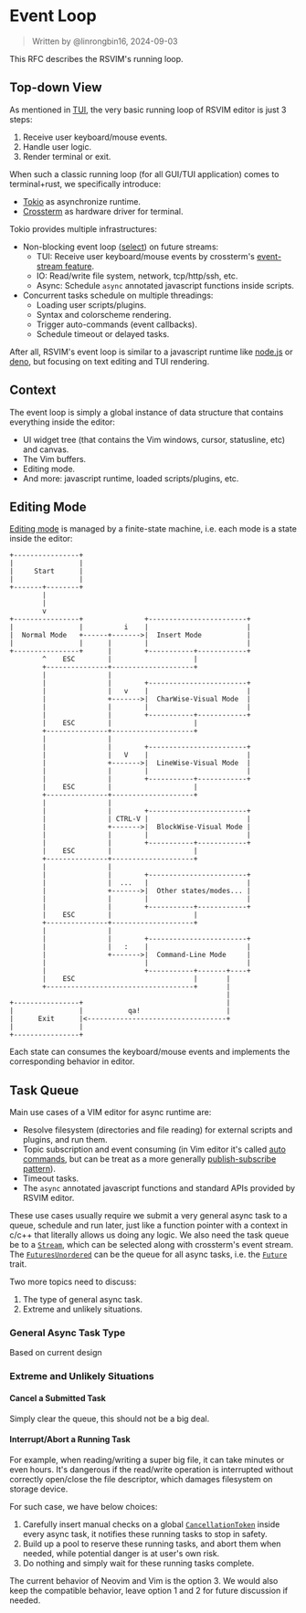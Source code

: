 # Event Loop

> Written by @linrongbin16, 2024-09-03

This RFC describes the RSVIM's running loop.

## Top-down View

As mentioned in [TUI](https://github.com/rsvim/rfc/blob/e47afd180cc7038675addecf82efed040336ad72/1-TUI.md?#L9), the very basic running loop of RSVIM editor is just 3 steps:

1. Receive user keyboard/mouse events.
2. Handle user logic.
3. Render terminal or exit.

When such a classic running loop (for all GUI/TUI application) comes to terminal+rust, we specifically introduce:

- [Tokio](https://tokio.rs/) as asynchronize runtime.
- [Crossterm](https://github.com/crossterm-rs/crossterm) as hardware driver for terminal.

Tokio provides multiple infrastructures:

- Non-blocking event loop ([select](https://docs.rs/tokio/latest/tokio/macro.select.html)) on future streams:
  - TUI: Receive user keyboard/mouse events by crossterm's [event-stream feature](https://github.com/crossterm-rs/crossterm?tab=readme-ov-file#feature-flags).
  - IO: Read/write file system, network, tcp/http/ssh, etc.
  - Async: Schedule `async` annotated javascript functions inside scripts.
- Concurrent tasks schedule on multiple threadings:
  - Loading user scripts/plugins.
  - Syntax and colorscheme rendering.
  - Trigger auto-commands (event callbacks).
  - Schedule timeout or delayed tasks.

After all, RSVIM's event loop is similar to a javascript runtime like [node.js](https://nodejs.org/) or [deno](https://deno.com/), but focusing on text editing and TUI rendering.

## Context

The event loop is simply a global instance of data structure that contains everything inside the editor:

- UI widget tree (that contains the Vim windows, cursor, statusline, etc) and canvas.
- The Vim buffers.
- Editing mode.
- And more: javascript runtime, loaded scripts/plugins, etc.

## Editing Mode

[Editing mode](https://vimhelp.org/intro.txt.html#vim-modes) is managed by a finite-state machine, i.e. each mode is a state inside the editor:

```text
+----------------+
|                |
|     Start      |
|                |
+-------+--------+
        |
        |
        v
+----------------+               +------------------------+
|                |          i    |                        |
|  Normal Mode   +------+------->|  Insert Mode           |
|                |      |        |                        |
+----------------+      |        +-----------+------------+
        ^    ESC        |                    |
        +---------------+--------------------+
        |               |
        |               |        +------------------------+
        |               |   v    |                        |
        |               +------->|  CharWise-Visual Mode  |
        |               |        |                        |
        |               |        +-----------+------------+
        |    ESC        |                    |
        +---------------+--------------------+
        |               |
        |               |        +------------------------+
        |               |   V    |                        |
        |               +------->|  LineWise-Visual Mode  |
        |               |        |                        |
        |               |        +-----------+------------+
        |    ESC        |                    |
        +---------------+--------------------+
        |               |
        |               |        +------------------------+
        |               | CTRL-V |                        |
        |               +------->|  BlockWise-Visual Mode |
        |               |        |                        |
        |               |        +-----------+------------+
        |    ESC        |                    |
        +---------------+--------------------+
        |               |
        |               |        +------------------------+
        |               |  ...   |                        |
        |               +------->|  Other states/modes... |
        |               |        |                        |
        |               |        +-----------+------------+
        |    ESC        |                    |
        +---------------+--------------------+
        |               |
        |               |        +------------------------+
        |               |   :    |                        |
        |               +------->|  Command-Line Mode     |
        |                        |                        |
        |                        +-----------+-------+----+
        |    ESC                             |       |
        +------------------------------------+       |
                                                     |
+----------------+                                   |
|                |           qa!                     |
|      Exit      |<----------------------------------+
|                |
+----------------+
```

Each state can consumes the keyboard/mouse events and implements the corresponding behavior in editor.

## Task Queue

Main use cases of a VIM editor for async runtime are:

- Resolve filesystem (directories and file reading) for external scripts and plugins, and run them.
- Topic subscription and event consuming (in Vim editor it's called [auto commands](https://vimhelp.org/autocmd.txt.html#autocmd.txt), but can be treat as a more generally [publish-subscribe pattern](https://en.wikipedia.org/wiki/Publish%E2%80%93subscribe_pattern)).
- Timeout tasks.
- The `async` annotated javascript functions and standard APIs provided by RSVIM editor.

These use cases usually require we submit a very general async task to a queue, schedule and run later, just like a function pointer with a context in c/c++ that literally allows us doing any logic. We also need the task queue be to a [`Stream`](https://docs.rs/futures/latest/futures/stream/trait.Stream.html), which can be selected along with crossterm's event stream. The [`FuturesUnordered`](https://docs.rs/futures/latest/futures/stream/struct.FuturesUnordered.html) can be the queue for all async tasks, i.e. the [`Future`](https://docs.rs/futures/latest/futures/future/trait.Future.html) trait.

Two more topics need to discuss:

1. The type of general async task.
2. Extreme and unlikely situations.

### General Async Task Type

Based on current design

### Extreme and Unlikely Situations

#### Cancel a Submitted Task

Simply clear the queue, this should not be a big deal.

#### Interrupt/Abort a Running Task

For example, when reading/writing a super big file, it can take minutes or even hours. It's dangerous if the read/write operation is interrupted without correctly open/close the file descriptor, which damages filesystem on storage device.

For such case, we have below choices:

1. Carefully insert manual checks on a global [`CancellationToken`](https://docs.rs/tokio-util/latest/tokio_util/sync/struct.CancellationToken.html) inside every async task, it notifies these running tasks to stop in safety.
2. Build up a pool to reserve these running tasks, and abort them when needed, while potential danger is at user's own risk.
3. Do nothing and simply wait for these running tasks complete.

The current behavior of Neovim and Vim is the option 3. We would also keep the compatible behavior, leave option 1 and 2 for future discussion if needed.

